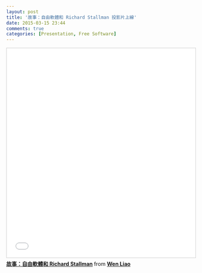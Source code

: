 ```yaml
---
layout: post
title: '故事：自由軟體和 Richard Stallman 投影片上線'
date: 2015-03-15 23:44
comments: true
categories: [Presentation, Free Software]
---
```

<iframe src="//www.slideshare.net/slideshow/embed_code/45855449" width="720" height="560" frameborder="0" marginwidth="0" marginheight="0" scrolling="no" style="border:1px solid #CCC; border-width:1px; margin-bottom:5px; max-width: 100%;" allowfullscreen> </iframe> <div style="margin-bottom:5px"> <strong> <a href="//www.slideshare.net/zzz00072/richard-stallman-45855449" title="故事：自由軟體和 Richard Stallman" target="_blank">故事：自由軟體和 Richard Stallman</a> </strong> from <strong><a href="//www.slideshare.net/zzz00072" target="_blank">Wen Liao</a></strong> </div>

<script async class="speakerdeck-embed" data-id="c20dc69814f0439d8e8db97761ca012c" data-ratio="1.33333333333333" src="//speakerdeck.com/assets/embed.js"></script>
